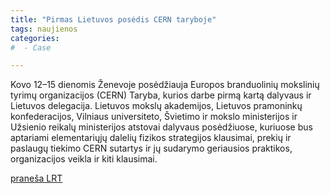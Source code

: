 ```yaml
---
title: "Pirmas Lietuvos posėdis CERN taryboje"
tags: naujienos
categories: 
#  - Case

---
```


Kovo 12–15 dienomis Ženevoje posėdžiauja Europos branduolinių mokslinių tyrimų organizacijos (CERN) Taryba, kurios darbe pirmą kartą dalyvaus ir Lietuvos delegacija. Lietuvos mokslų akademijos, Lietuvos pramoninkų konfederacijos, Vilniaus universiteto, Švietimo ir mokslo ministerijos ir Užsienio reikalų ministerijos atstovai dalyvaus posėdžiuose, kuriuose bus aptariami elementariųjų dalelių fizikos strategijos klausimai, prekių ir paslaugų tiekimo CERN sutartys ir jų sudarymo geriausios praktikos, organizacijos veikla ir kiti klausimai.

 [praneša LRT](http://www.lrt.lt/naujienos/mokslas-ir-it/1/205923/lietuva-pradeda-veikla-cern-pirmakart-dalyvaus-organizacijos-tarybos-veikloje "Lietuva pradeda veiklą CERN – pirmąkart dalyvaus organizacijos Tarybos veikloje")

